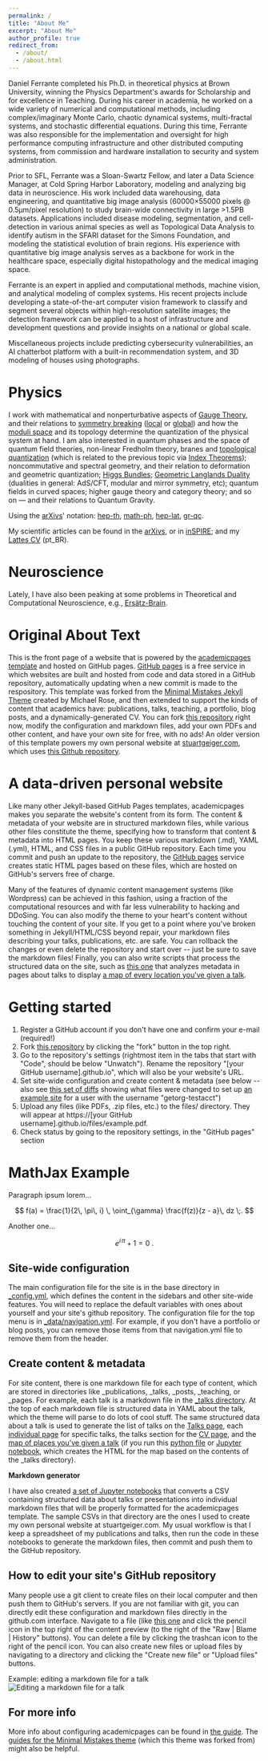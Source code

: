 ```yaml
---
permalink: /
title: "About Me"
excerpt: "About Me"
author_profile: true
redirect_from: 
  - /about/
  - /about.html
---
```


Daniel Ferrante completed his Ph.D. in theoretical physics at Brown University, winning the Physics Department's awards for Scholarship and for excellence in Teaching. During his career in academia, he worked on a wide variety of numerical and computational methods, including complex/imaginary Monte Carlo, chaotic dynamical systems, multi-fractal systems, and stochastic differential equations. During this time, Ferrante was also responsible for the implementation and oversight for high performance computing infrastructure and other distributed computing systems, from commission and hardware installation to security and system administration.

Prior to SFL, Ferrante was a Sloan-Swartz Fellow, and later a Data Science Manager, at Cold Spring Harbor Laboratory, modeling and analyzing big data in neuroscience. His work included data warehousing, data engineering, and quantitative big image analysis (60000×55000 pixels @ 0.5μm/pixel resolution) to study brain-wide connectivity in large >1.5PB datasets. Applications included disease modeling, segmentation, and cell-detection in various animal species as well as Topological Data Analysis to identify autism in the SFARI dataset for the Simons Foundation, and modeling the statistical evolution of brain regions. His experience with quantitative big image analysis serves as a backbone for work in the healthcare space, especially digital histopathology and the medical imaging space.

Ferrante is an expert in applied and computational methods, machine vision, and analytical modeling of complex systems. His recent projects include developing a state-of-the-art computer vision framework to classify and segment several objects within high-resolution satellite images; the detection framework can be applied to a host of infrastructure and development questions and provide insights on a national or global scale.

Miscellaneous projects include predicting cybersecurity vulnerabilities, an AI chatterbot platform with a built-in recommendation system, and 3D modeling of houses using photographs.


# Physics

I work with mathematical and nonperturbative aspects of [Gauge Theory](http://www.scholarpedia.org/article/Gauge_theories), and their relations to [symmetry breaking](http://plato.stanford.edu/entries/symmetry-breaking/) ([local](http://www.scholarpedia.org/article/Englert-Brout-Higgs-Guralnik-Hagen-Kibble_mechanism) or [global](http://www.scholarpedia.org/article/Spontaneous_symmetry_breaking_in_quantum_systems)) and how the [moduli space](http://en.wikipedia.org/wiki/Moduli_space) and its topology determine the quantization of the physical system at hand. I am also interested in quantum phases and the space of quantum field theories, non-linear Fredholm theory, branes and [topological quantization](http://projecteuclid.org/euclid.cmp/1103943448) (which is related to the previous topic via [Index Theorems](http://en.wikipedia.org/wiki/Atiyah%E2%80%93Singer_index_theorem)); noncommutative and spectral geometry, and their relation to deformation and geometric quantization; [Higgs Bundles](http://www.numdam.org/item?id=PMIHES_1992__75__5_0); [Geometric Langlands Duality](http://arxiv.org/abs/0906.2747) (dualities in general: AdS/CFT, modular and mirror symmetry, etc); quantum fields in curved spaces; higher gauge theory and category theory; and so on — and their relations to Quantum Gravity.

Using the [arXivs](http://arxiv.org/)' notation: [hep-th](http://arxiv.org/archive/hep-th), [math-ph](http://arxiv.org/archive/math-ph), [hep-lat](http://arxiv.org/archive/hep-lat), [gr-qc](http://arxiv.org/archive/gr-qc).

My scientific articles can be found in the [arXivs](http://arxiv.org/a/ferrante_d_1), or in [inSPIRE](http://bit.ly/ddfinspire); and my [Lattes CV](http://lattes.cnpq.br/0783279382148211) (pt_BR).

# Neuroscience

Lately, I have also been peaking at some problems in Theoretical and Computational Neuroscience, e.g., [Ersätz-Brain](http://www.cog.brown.edu/Research/ErsatzBrainGroup/).


Original About Text
======
This is the front page of a website that is powered by the [academicpages template](https://github.com/academicpages/academicpages.github.io) and hosted on GitHub pages. [GitHub pages](https://pages.github.com) is a free service in which websites are built and hosted from code and data stored in a GitHub repository, automatically updating when a new commit is made to the respository. This template was forked from the [Minimal Mistakes Jekyll Theme](https://mmistakes.github.io/minimal-mistakes/) created by Michael Rose, and then extended to support the kinds of content that academics have: publications, talks, teaching, a portfolio, blog posts, and a dynamically-generated CV. You can fork [this repository](https://github.com/academicpages/academicpages.github.io) right now, modify the configuration and markdown files, add your own PDFs and other content, and have your own site for free, with no ads! An older version of this template powers my own personal website at [stuartgeiger.com](http://stuartgeiger.com), which uses [this Github repository](https://github.com/staeiou/staeiou.github.io).

A data-driven personal website
======
Like many other Jekyll-based GitHub Pages templates, academicpages makes you separate the website's content from its form. The content & metadata of your website are in structured markdown files, while various other files constitute the theme, specifying how to transform that content & metadata into HTML pages. You keep these various markdown (.md), YAML (.yml), HTML, and CSS files in a public GitHub repository. Each time you commit and push an update to the repository, the [GitHub pages](https://pages.github.com/) service creates static HTML pages based on these files, which are hosted on GitHub's servers free of charge.

Many of the features of dynamic content management systems (like Wordpress) can be achieved in this fashion, using a fraction of the computational resources and with far less vulnerability to hacking and DDoSing. You can also modify the theme to your heart's content without touching the content of your site. If you get to a point where you've broken something in Jekyll/HTML/CSS beyond repair, your markdown files describing your talks, publications, etc. are safe. You can rollback the changes or even delete the repository and start over -- just be sure to save the markdown files! Finally, you can also write scripts that process the structured data on the site, such as [this one](https://github.com/academicpages/academicpages.github.io/blob/master/talkmap.ipynb) that analyzes metadata in pages about talks to display [a map of every location you've given a talk](https://academicpages.github.io/talkmap.html).

Getting started
======
1. Register a GitHub account if you don't have one and confirm your e-mail (required!)
1. Fork [this repository](https://github.com/academicpages/academicpages.github.io) by clicking the "fork" button in the top right. 
1. Go to the repository's settings (rightmost item in the tabs that start with "Code", should be below "Unwatch"). Rename the repository "[your GitHub username].github.io", which will also be your website's URL.
1. Set site-wide configuration and create content & metadata (see below -- also see [this set of diffs](http://archive.is/3TPas) showing what files were changed to set up [an example site](https://getorg-testacct.github.io) for a user with the username "getorg-testacct")
1. Upload any files (like PDFs, .zip files, etc.) to the files/ directory. They will appear at https://[your GitHub username].github.io/files/example.pdf.  
1. Check status by going to the repository settings, in the "GitHub pages" section

MathJax Example
======
Paragraph ipsum lorem…

$$ f(a) = \frac{1}{2\, \pi\, i} \, \oint_{\gamma} \frac{f(z)}{z - a}\, dz \;. $$

Another one…

$$ e^{i\, \pi} + 1 = 0 \; . $$

Site-wide configuration
------
The main configuration file for the site is in the base directory in [_config.yml](https://github.com/academicpages/academicpages.github.io/blob/master/_config.yml), which defines the content in the sidebars and other site-wide features. You will need to replace the default variables with ones about yourself and your site's github repository. The configuration file for the top menu is in [_data/navigation.yml](https://github.com/academicpages/academicpages.github.io/blob/master/_data/navigation.yml). For example, if you don't have a portfolio or blog posts, you can remove those items from that navigation.yml file to remove them from the header. 

Create content & metadata
------
For site content, there is one markdown file for each type of content, which are stored in directories like _publications, _talks, _posts, _teaching, or _pages. For example, each talk is a markdown file in the [_talks directory](https://github.com/academicpages/academicpages.github.io/tree/master/_talks). At the top of each markdown file is structured data in YAML about the talk, which the theme will parse to do lots of cool stuff. The same structured data about a talk is used to generate the list of talks on the [Talks page](https://academicpages.github.io/talks), each [individual page](https://academicpages.github.io/talks/2012-03-01-talk-1) for specific talks, the talks section for the [CV page](https://academicpages.github.io/cv), and the [map of places you've given a talk](https://academicpages.github.io/talkmap.html) (if you run this [python file](https://github.com/academicpages/academicpages.github.io/blob/master/talkmap.py) or [Jupyter notebook](https://github.com/academicpages/academicpages.github.io/blob/master/talkmap.ipynb), which creates the HTML for the map based on the contents of the _talks directory).

**Markdown generator**

I have also created [a set of Jupyter notebooks](https://github.com/academicpages/academicpages.github.io/tree/master/markdown_generator
) that converts a CSV containing structured data about talks or presentations into individual markdown files that will be properly formatted for the academicpages template. The sample CSVs in that directory are the ones I used to create my own personal website at stuartgeiger.com. My usual workflow is that I keep a spreadsheet of my publications and talks, then run the code in these notebooks to generate the markdown files, then commit and push them to the GitHub repository.

How to edit your site's GitHub repository
------
Many people use a git client to create files on their local computer and then push them to GitHub's servers. If you are not familiar with git, you can directly edit these configuration and markdown files directly in the github.com interface. Navigate to a file (like [this one](https://github.com/academicpages/academicpages.github.io/blob/master/_talks/2012-03-01-talk-1.md) and click the pencil icon in the top right of the content preview (to the right of the "Raw | Blame | History" buttons). You can delete a file by clicking the trashcan icon to the right of the pencil icon. You can also create new files or upload files by navigating to a directory and clicking the "Create new file" or "Upload files" buttons. 

Example: editing a markdown file for a talk
![Editing a markdown file for a talk](/images/editing-talk.png)

For more info
------
More info about configuring academicpages can be found in [the guide](https://academicpages.github.io/markdown/). The [guides for the Minimal Mistakes theme](https://mmistakes.github.io/minimal-mistakes/docs/configuration/) (which this theme was forked from) might also be helpful.
<!--stackedit_data:
eyJoaXN0b3J5IjpbLTIwMjAxMTE5ODMsMTI3NTkxMzc0NV19
-->